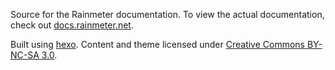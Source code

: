 Source for the Rainmeter documentation. To view the actual documentation, check out [docs.rainmeter.net](http://docs.rainmeter.net).

Built using [hexo](https://github.com/tommy351/hexo). Content and theme licensed under [Creative Commons BY-NC-SA 3.0](http://creativecommons.org/licenses/by-nc-sa/3.0/).
